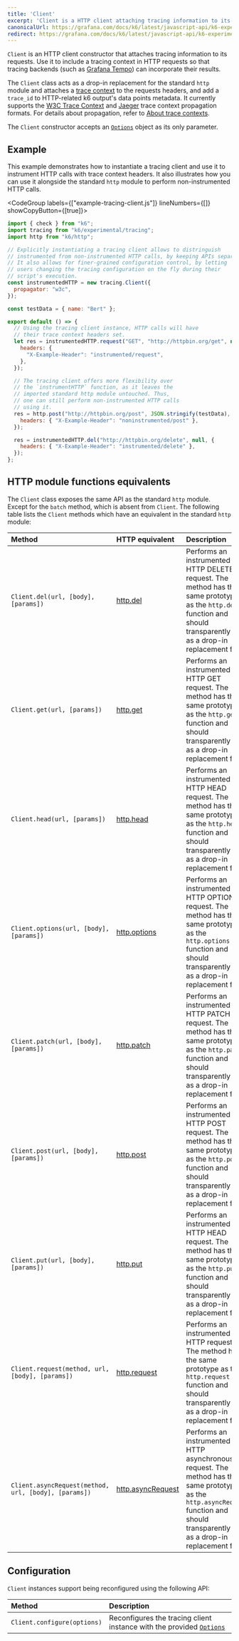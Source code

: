 ```yaml
---
title: 'Client'
excerpt: 'Client is a HTTP client attaching tracing information to its requests.'
canonicalUrl: https://grafana.com/docs/k6/latest/javascript-api/k6-experimental/tracing/client/
redirect: https://grafana.com/docs/k6/latest/javascript-api/k6-experimental/tracing/client/
---
```


`Client` is an HTTP client constructor that attaches tracing information to its requests. Use it to include a tracing context in HTTP requests so that tracing backends (such as [Grafana Tempo](https://grafana.com/oss/tempo/)) can incorporate their results.

 The `Client` class acts as a drop-in replacement for the standard `http` module and attaches a [trace context](https://www.w3.org/TR/trace-context/) to the requests headers, and add a `trace_id` to HTTP-related k6 output's data points metadata. It currently supports the [W3C Trace Context](https://www.w3.org/TR/trace-context/) and [Jaeger](https://www.jaegertracing.io/docs/1.21/client-libraries/#propagation-format) trace context propagation formats. For details about propagation, refer to [About trace contexts](/javascript-api/k6-experimental/tracing#about-trace-contexts).

The `Client` constructor accepts an [`Options`](/javascript-api/k6-experimental/tracing/options) object as its only parameter.

## Example

This example demonstrates how to instantiate a tracing client and use it to instrument HTTP calls with trace context headers. It also illustrates how you can use it alongside the standard `http` module to perform non-instrumented HTTP calls.

<CodeGroup labels={["example-tracing-client.js"]} lineNumbers={[]} showCopyButton={[true]}>


```javascript
import { check } from "k6";
import tracing from "k6/experimental/tracing";
import http from "k6/http";

// Explicitly instantiating a tracing client allows to distringuish
// instrumented from non-instrumented HTTP calls, by keeping APIs separate.
// It also allows for finer-grained configuration control, by letting
// users changing the tracing configuration on the fly during their
// script's execution.
const instrumentedHTTP = new tracing.Client({
  propagator: "w3c",
});

const testData = { name: "Bert" };

export default () => {
  // Using the tracing client instance, HTTP calls will have
  // their trace context headers set.
  let res = instrumentedHTTP.request("GET", "http://httpbin.org/get", null, {
    headers: {
      "X-Example-Header": "instrumented/request",
    },
  });

  // The tracing client offers more flexibility over
  // the `instrumentHTTP` function, as it leaves the
  // imported standard http module untouched. Thus,
  // one can still perform non-instrumented HTTP calls
  // using it.
  res = http.post("http://httpbin.org/post", JSON.stringify(testData), {
    headers: { "X-Example-Header": "noninstrumented/post" },
  });

  res = instrumentedHTTP.del("http://httpbin.org/delete", null, {
    headers: { "X-Example-Header": "instrumented/delete" },
  });
};

```

</CodeGroup>


## HTTP module functions equivalents

The `Client` class exposes the same API as the standard `http` module. Except for the `batch` method, which is absent from `Client`. The following table lists the `Client` methods which have an equivalent in the standard `http` module:

| Method | HTTP equivalent | Description |
| :---------------------------------------------- | :------------------------------------------------ | :----------------------------------------------------------------------------------------------------------------------------------------------------------------------------- |
| `Client.del(url, [body], [params])` | [http.del](/javascript-api/k6-http/del) | Performs an instrumented HTTP DELETE request. The method has the same prototype as the `http.del` function and should transparently act as a drop-in replacement for it. |
| `Client.get(url, [params])` | [http.get](/javascript-api/k6-http/get) | Performs an instrumented HTTP GET request. The method has the same prototype as the `http.get` function and should transparently act as a drop-in replacement for it. |
| `Client.head(url, [params])` | [http.head](/javascript-api/k6-http/head) | Performs an instrumented HTTP HEAD request. The method has the same prototype as the `http.head` function and should transparently act as a drop-in replacement for it. |
| `Client.options(url, [body], [params])` | [http.options](/javascript-api/k6-http/options) | Performs an instrumented HTTP OPTIONS request. The method has the same prototype as the `http.options` function and should transparently act as a drop-in replacement for it. |
| `Client.patch(url, [body], [params])` | [http.patch](/javascript-api/k6-http/patch) | Performs an instrumented HTTP PATCH request. The method has the same prototype as the `http.patch` function and should transparently act as a drop-in replacement for it. |
| `Client.post(url, [body], [params])` | [http.post](/javascript-api/k6-http/post) | Performs an instrumented HTTP POST request. The method has the same prototype as the `http.post` function and should transparently act as a drop-in replacement for it. |
| `Client.put(url, [body], [params])` | [http.put](/javascript-api/k6-http/head) | Performs an instrumented HTTP HEAD request. The method has the same prototype as the `http.put` function and should transparently act as a drop-in replacement for it. |
| `Client.request(method, url, [body], [params])` | [http.request](/javascript-api/k6-http/request) | Performs an instrumented HTTP request. The method has the same prototype as the `http.request` function and should transparently act as a drop-in replacement for it. |
| `Client.asyncRequest(method, url, [body], [params])` | [http.asyncRequest](/javascript-api/k6-http/asyncrequest) | Performs an instrumented HTTP asynchronous request. The method has the same prototype as the `http.asyncRequest` function and should transparently act as a drop-in replacement for it. |


## Configuration

`Client` instances support being reconfigured using the following API:

| Method | Description |
| :-------------------------- | :---------------------------------------------------------------------------------------------------------------------- |
| `Client.configure(options)` | Reconfigures the tracing client instance with the provided [`Options`](/javascript-api/k6-experimental/tracing/options) |
